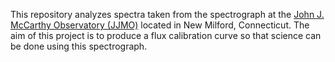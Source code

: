 This repository analyzes spectra taken from the spectrograph at the [John J. McCarthy Observatory (JJMO)](https://www.mccarthyobservatory.org/) located in New Milford, Connecticut. The aim of this project is to produce a flux calibration curve so that science can be done using this spectrograph.